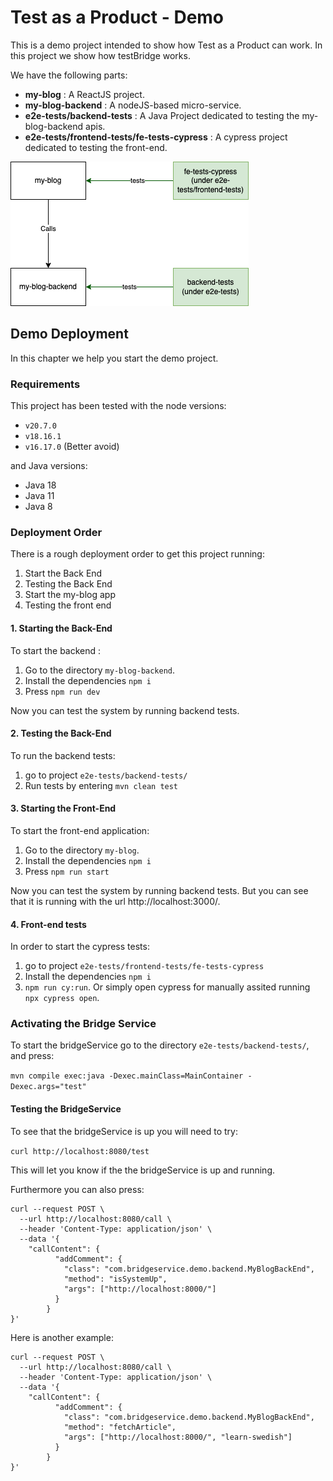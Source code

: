 # Test as a Product - Demo
This is a demo project intended to show how Test as a Product can work. In this project we show how testBridge works.

We have the following parts:
* **my-blog** : A ReactJS project.
* **my-blog-backend** : A nodeJS-based micro-service.
* **e2e-tests/backend-tests** : A Java Project dedicated to testing the my-blog-backend apis.
* **e2e-tests/frontend-tests/fe-tests-cypress** : A cypress project dedicated to testing the front-end.

![System Design](./diagrams/system-System.drawio.png)

## Demo Deployment
In this chapter we help you start the demo project.

### Requirements
This project has been tested with the node versions:
* `v20.7.0`
* `v18.16.1`
* `v16.17.0` (Better avoid)

and Java versions:
* Java 18
* Java 11
* Java 8


### Deployment Order
There is a rough deployment order to get this project running:
1. Start the Back End
2. Testing the Back End
3. Start the my-blog app
4. Testing the front end

#### 1. Starting the Back-End
To start the backend :
1. Go to the directory `my-blog-backend`.
2. Install the dependencies `npm i`
3. Press `npm run dev`

Now you can test the system by running backend tests.

#### 2. Testing the Back-End
To run the backend tests:
1. go to project `e2e-tests/backend-tests/`
2. Run tests by entering `mvn clean test`

#### 3. Starting the Front-End
To start the front-end application:
1. Go to the directory `my-blog`.
2. Install the dependencies `npm i`
3. Press `npm run start`

Now you can test the system by running backend tests. But you can see that it is running with the url http://localhost:3000/.

#### 4. Front-end tests
In order to start the cypress tests:
1. go to project `e2e-tests/frontend-tests/fe-tests-cypress`
2. Install the dependencies `npm i`
3. `npm run cy:run`. Or simply open cypress for manually assited running `npx cypress open`.

### Activating the Bridge Service
To start the bridgeService go to the directory `e2e-tests/backend-tests/`, and press:

```mvn compile exec:java -Dexec.mainClass=MainContainer -Dexec.args="test"```

#### Testing the BridgeService
To see that the bridgeService is up you will need to try:

```curl http://localhost:8080/test```

This will let you know if the the bridgeService is up and running. 


Furthermore you can also press:

```
curl --request POST \
  --url http://localhost:8080/call \
  --header 'Content-Type: application/json' \
  --data '{
	"callContent": {
          "addComment": {
            "class": "com.bridgeservice.demo.backend.MyBlogBackEnd", 
            "method": "isSystemUp", 
            "args": ["http://localhost:8000/"]
          }
        }
}'
```

Here is another example:

```
curl --request POST \
  --url http://localhost:8080/call \
  --header 'Content-Type: application/json' \
  --data '{
	"callContent": {
          "addComment": {
            "class": "com.bridgeservice.demo.backend.MyBlogBackEnd", 
            "method": "fetchArticle", 
            "args": ["http://localhost:8000/", "learn-swedish"]
          }
        }
}'
```

